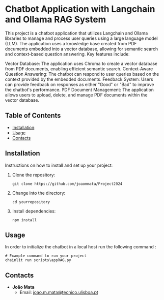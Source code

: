 # Chatbot Application with Langchain and Ollama RAG System

This project is a chatbot application that utilizes Langchain and Ollama libraries to manage and process user queries using a large language model (LLM). The application uses a knowledge base created from PDF documents embedded into a vector database, allowing for semantic search and context-based question answering. Key features include:

Vector Database: The application uses Chroma to create a vector database from PDF documents, enabling efficient semantic search.
Context-Aware Question Answering: The chatbot can respond to user queries based on the context provided by the embedded documents.
Feedback System: Users can provide feedback on responses as either "Good" or "Bad" to improve the chatbot's performance.
PDF Document Management: The application allows users to upload, delete, and manage PDF documents within the vector database.

## Table of Contents

- [Installation](#installation)
- [Usage](#usage)
- [Contacts](#contacts)

## Installation

Instructions on how to install and set up your project:

1. Clone the repository:
    ```shell
    git clone https://github.com/joaommata/Project2024
    ```
2. Change into the directory:
    ```shell
    cd yourrepository
    ```
3. Install dependencies:
    ```shell
    npm install
    ```
    
## Usage

In order to initialize the chatbot in  a local host run the following command :

```shell
# Example command to run your project
chainlit run scripts\appRAG.py
```

## Contacts

- **João Mata**
  - Email: [joao.m.mata@tecnico.ulisboa.pt](mailto:joao.m.mata@tecnico.ulisboa.pt)
